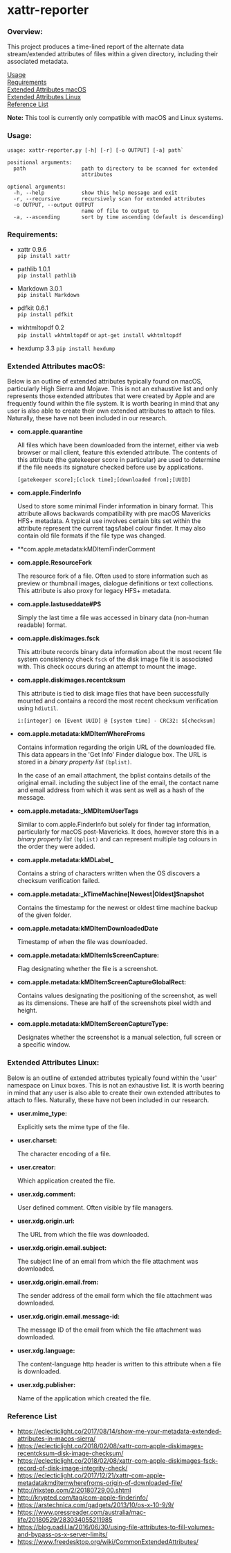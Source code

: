 # xattr-reporter

### Overview:

This project produces a time-lined report of the alternate data stream/extended attributes of files within a given directory, including their associated metadata.

[Usage](https://github.com/KLN80R/ADS-Reporter/blob/master/README.md#usage)  
[Requirements](https://github.com/KLN80R/ADS-Reporter/blob/master/README.md#requirements)  
[Extended Attributes macOS](https://github.com/KLN80R/ADS-Reporter/blob/master/README.md#extended-attributes-macos)  
[Extended Attributes Linux](https://github.com/KLN80R/ADS-Reporter/blob/master/README.md#extended-attributes-linux)  
[Reference List](https://github.com/KLN80R/ADS-Reporter/blob/master/README.md#reference-list)  

**Note:** This tool is currently only compatible with macOS and Linux systems.

### Usage:

```
usage: xattr-reporter.py [-h] [-r] [-o OUTPUT] [-a] path`
```

```
positional arguments:
  path                  path to directory to be scanned for extended
                        attributes

optional arguments:
  -h, --help            show this help message and exit
  -r, --recursive       recursively scan for extended attributes
  -o OUTPUT, --output OUTPUT
                        name of file to output to
  -a, --ascending       sort by time ascending (default is descending)
 ```

### Requirements:

- xattr 0.9.6  
`pip install xattr`  

- pathlib 1.0.1  
`pip install pathlib`  

- Markdown 3.0.1  
`pip install Markdown`

- pdfkit 0.6.1  
`pip install pdfkit`

- wkhtmltopdf 0.2  
`pip install wkhtmltopdf` or `apt-get install wkhtmltopdf`

- hexdump 3.3
`pip install hexdump`


### Extended Attributes macOS:

Below is an outline of extended attributes typically found on macOS, particularly High Sierra and Mojave. This is not an exhaustive list and only represents those extended attributes that were created by Apple and are frequently found within the file system. It is worth bearing in mind that any user is also able to create their own extended attributes to attach to files. Naturally, these have not been included in our research.

- **com.apple.quarantine**    

    All files which have been downloaded from the internet, either via web browser or mail client, feature this extended attribute. The contents of this attribute (the gatekeeper score in particular) are used to determine if the file needs its signature checked before use by applications.  

    `[gatekeeper score];[clock time];[downloaded from];[UUID]`

- **com.apple.FinderInfo**

    Used to store some minimal Finder information in binary format. This attribute allows backwards compatibility with pre macOS Mavericks HFS+ metadata. A typical use involves certain bits set within the attribute represent the current tags/label colour finder. It may also contain old file formats if the file type was changed.

- **com.apple.metadata:kMDItemFinderComment

- **com.apple.ResourceFork**  

    The resource fork of a file. Often used to store information such as preview or thumbnail images, dialogue definitions or text collections. This attribute is also proxy for legacy HFS+ metadata.

- **com.apple.lastuseddate#PS**  

    Simply the last time a file was accessed in binary data (non-human readable) format.

- **com.apple.diskimages.fsck**

    This attribute records binary data information about the most recent file system consistency check `fsck` of the disk image file it is associated with. This check occurs during an attempt to mount the image.

- **com.apple.diskimages.recentcksum**

    This attribute is tied to disk image files that have been successfully mounted and contains a record the most recent checksum verification using `hdiutil`.  

    `i:[integer] on [Event UUID] @ [system time] - CRC32: $[checksum]`

- **com.apple.metadata:kMDItemWhereFroms**

    Contains information regarding the origin URL of the downloaded file. This data appears in the 'Get Info' Finder dialogue box. The URL is stored in a *binary property list* `(bplist)`.  

    In the case of an email attachment, the bplist contains details of the original email. including the subject line of the email, the contact name and email address from which it was sent as well as a hash of the message.

- **com.apple.metadata:_kMDItemUserTags**  

    Similar to com.apple.FinderInfo but solely for finder tag information, particularly for macOS post-Mavericks. It does, however store this in a *binary property list* `(bplist)` and can represent multiple tag colours in the order they were added.

- **com.apple.metadata:kMDLabel_**

    Contains a string of characters written when the OS discovers a checksum verification failed.

- **com.apple.metadata:_kTimeMachine[Newest|Oldest]Snapshot**

    Contains the timestamp for the newest or oldest time machine backup of the given folder.

- **com.apple.metadata:kMDItemDownloadedDate**  

    Timestamp of when the file was downloaded.

- **com.apple.metadata:kMDItemIsScreenCapture:**

    Flag designating whether the file is a screenshot.

- **com.apple.metadata:kMDItemScreenCaptureGlobalRect:**

    Contains values designating the positioning of the screenshot, as well as its dimensions. These are half of the screenshots pixel width and height.

- **com.apple.metadata:kMDItemScreenCaptureType:**

    Designates whether the screenshot is a manual selection, full screen or a specific window.

### Extended Attributes Linux:

Below is an outline of extended attributes typically found within the 'user' namespace on Linux boxes. This is not an exhaustive list. It is worth bearing in mind that any user is also able to create their own extended attributes to attach to files. Naturally, these have not been included in our research.

- **user.mime_type:**  

    Explicitly sets the mime type of the file.

- **user.charset:**  

    The character encoding of a file.

- **user.creator:**  

    Which application created the file.

- **user.xdg.comment:**  

    User defined comment. Often visible by file managers.

- **user.xdg.origin.url:**

    The URL from which the file was downloaded.

- **user.xdg.origin.email.subject:**

    The subject line of an email from which the file attachment was downloaded.

- **user.xdg.origin.email.from:**

    The sender address of the email form which the file attachment was downloaded.

- **user.xdg.origin.email.message-id:**

    The message ID of the email from which the file attachment was downloaded.

- **user.xdg.language:**

    The content-language http header is written to this attribute when a file is downloaded.

- **user.xdg.publisher:**

    Name of the application which created the file.

### Reference List

- https://eclecticlight.co/2017/08/14/show-me-your-metadata-extended-attributes-in-macos-sierra/
- https://eclecticlight.co/2018/02/08/xattr-com-apple-diskimages-recentcksum-disk-image-checksum/
- https://eclecticlight.co/2018/02/08/xattr-com-apple-diskimages-fsck-record-of-disk-image-integrity-check/  
- https://eclecticlight.co/2017/12/21/xattr-com-apple-metadatakmditemwherefroms-origin-of-downloaded-file/
- http://rixstep.com/2/20180729,00.shtml
- http://krypted.com/tag/com-apple-finderinfo/
- https://arstechnica.com/gadgets/2013/10/os-x-10-9/9/
- https://www.pressreader.com/australia/mac-life/20180529/283034055211985
- https://blog.padil.la/2016/06/30/using-file-attributes-to-fill-volumes-and-bypass-os-x-server-limits/
- https://www.freedesktop.org/wiki/CommonExtendedAttributes/
